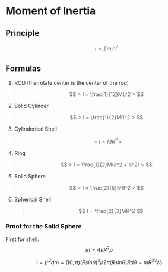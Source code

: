 # Moment of Inertia

## Principle

> $$
> I = Σ m_i  r_i^2
> $$

## Formulas

1. ROD (the rotate center is the center of the rod)
    
> $$
    > I = \frac{1}{12}ML^2
    > $$
    
2. Solid Cylinder
    
> $$
    > I = \frac{1}{2}MR^2
    > $$
    
3. Cylinderical Shell
    
> $$
    > I = MR^2
    > $$
    
4. Ring
    
> $$
    > I = \frac{1}{2}M(a^2 + b^2)
    > $$
    
5. Solid Sphere
    
> $$
    > I = \frac{2}{5}MR^2
    > $$
    
6. Spherical Shell
    
    > $$
    > I = \frac{2}{3}MR^2
    > $$

### Proof for the Solid Sphere

First for shell: 
$$
m = 4πR^2ρ
$$

$$
I = ∫ r^2 dm = ∫(0,π) (Rsinθ)^2ρ2π (Rsinθ)Rdθ = mR^22/3
$$

